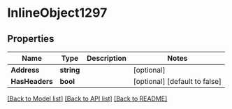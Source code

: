 # InlineObject1297

## Properties

Name | Type | Description | Notes
------------ | ------------- | ------------- | -------------
**Address** | **string** |  | [optional] 
**HasHeaders** | **bool** |  | [optional] [default to false]

[[Back to Model list]](../README.md#documentation-for-models) [[Back to API list]](../README.md#documentation-for-api-endpoints) [[Back to README]](../README.md)


